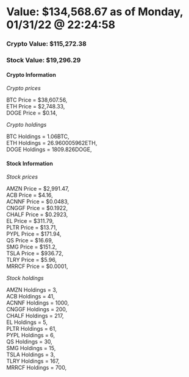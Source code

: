 # Value: $134,568.67 as of Monday, 01/31/22 @ 22:24:58 

### Crypto Value: $115,272.38

### Stock Value: $19,296.29

#### Crypto Information 
*Crypto prices* 

BTC Price = $38,607.56,  
ETH Price = $2,748.33,  
DOGE Price = $0.14,  


*Crypto holdings* 

BTC Holdings = 1.06BTC,  
ETH Holdings = 26.960005962ETH,  
DOGE Holdings = 1809.826DOGE,  


#### Stock Information 

*Stock prices* 

AMZN Price = $2,991.47,  
ACB Price = $4.16,  
ACNNF Price = $0.0483,  
CNGGF Price = $0.1922,  
CHALF Price = $0.2923,  
EL Price = $311.79,  
PLTR Price = $13.71,  
PYPL Price = $171.94,  
QS Price = $16.69,  
SMG Price = $151.2,  
TSLA Price = $936.72,  
TLRY Price = $5.96,  
MRRCF Price = $0.0001,  


*Stock holdings* 

AMZN Holdings = 3,  
ACB Holdings = 41,  
ACNNF Holdings = 1000,  
CNGGF Holdings = 200,  
CHALF Holdings = 217,  
EL Holdings = 5,  
PLTR Holdings = 61,  
PYPL Holdings = 6,  
QS Holdings = 30,  
SMG Holdings = 15,  
TSLA Holdings = 3,  
TLRY Holdings = 167,  
MRRCF Holdings = 700,  


